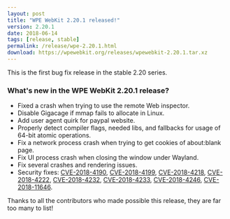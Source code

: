 ```yaml
---
layout: post
title: "WPE WebKit 2.20.1 released!"
version: 2.20.1
date: 2018-06-14
tags: [release, stable]
permalink: /release/wpe-2.20.1.html
download: https://wpewebkit.org/releases/wpewebkit-2.20.1.tar.xz
---
```


This is the first bug fix release in the stable 2.20 series.

### What's new in the WPE WebKit 2.20.1 release?


- Fixed a crash when trying to use the remote Web inspector.
- Disable Gigacage if mmap fails to allocate in Linux.
- Add user agent quirk for paypal website.
- Properly detect compiler flags, needed libs, and fallbacks for usage of 64-bit atomic operations.
- Fix a network process crash when trying to get cookies of about:blank page.
- Fix UI process crash when closing the window under Wayland.
- Fix several crashes and rendering issues.
- Security fixes:
  [CVE-2018-4190](https://cve.mitre.org/cgi-bin/cvename.cgi?name=CVE-2018-4190),
  [CVE-2018-4199](https://cve.mitre.org/cgi-bin/cvename.cgi?name=CVE-2018-4199),
  [CVE-2018-4218](https://cve.mitre.org/cgi-bin/cvename.cgi?name=CVE-2018-4218),
  [CVE-2018-4222](https://cve.mitre.org/cgi-bin/cvename.cgi?name=CVE-2018-4222),
  [CVE-2018-4232](https://cve.mitre.org/cgi-bin/cvename.cgi?name=CVE-2018-4232),
  [CVE-2018-4233](https://cve.mitre.org/cgi-bin/cvename.cgi?name=CVE-2018-4233),
  [CVE-2018-4246](https://cve.mitre.org/cgi-bin/cvename.cgi?name=CVE-2018-4246),
  [CVE-2018-11646](https://cve.mitre.org/cgi-bin/cvename.cgi?name=CVE-2018-11646).

Thanks to all the contributors who made possible this release, they
are far too many to list!
